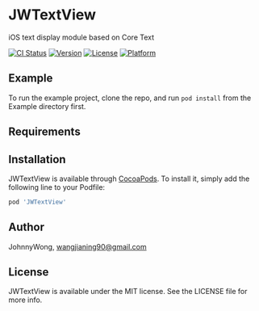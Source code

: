 # JWTextView
iOS text display module based on Core Text

[![CI Status](https://img.shields.io/travis/JohnnyWong/JWTextView.svg?style=flat)](https://travis-ci.org/JohnnyWong/JWTextView)
[![Version](https://img.shields.io/cocoapods/v/JWTextView.svg?style=flat)](https://cocoapods.org/pods/JWTextView)
[![License](https://img.shields.io/cocoapods/l/JWTextView.svg?style=flat)](https://cocoapods.org/pods/JWTextView)
[![Platform](https://img.shields.io/cocoapods/p/JWTextView.svg?style=flat)](https://cocoapods.org/pods/JWTextView)

## Example

To run the example project, clone the repo, and run `pod install` from the Example directory first.

## Requirements

## Installation

JWTextView is available through [CocoaPods](https://cocoapods.org). To install
it, simply add the following line to your Podfile:

```ruby
pod 'JWTextView'
```

## Author

JohnnyWong, wangjianing90@gmail.com

## License

JWTextView is available under the MIT license. See the LICENSE file for more info.
